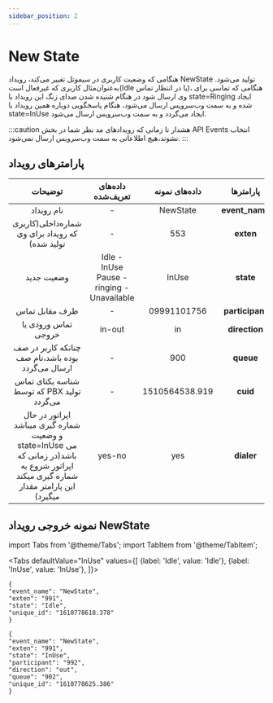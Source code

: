 ```yaml
---
sidebar_position: 2
---
```

# New State

هنگامی‌ كه وضعيت کاربری در سیموتل تغییر می‌کند، رویداد NewState تولید‌ می‌شود. به‌عنوان‌مثال کاربری که غیرفعال‌ 
است(Idle یا در انتظار تماس)، هنگامی که تماسی برای وی ارسال شود در هنگام شنیده شدن صدای زنگ این رویداد با 
state=Ringing ایجاد شده و به سمت وب‌سرویس ارسال می‌شود، هنگام پاسخگویی دوباره همین رویداد با state=InUse ایجاد
می‌گردد و به سمت وب‌سرویس ارسال می‌شود.

:::caution هشدار 
تا زمانی که رویداد‌های مد نظر شما در بخش API Events انتخاب نشوند،هیچ اطلاعاتی به سمت وب‌سرویس ارسال نمی‌شود.
:::

## پارامتر‌های رویداد



|                      توضیحات                     |              داده‌های تعریف‌شده              |    داده‌های نمونه   |    پارامتر‌ها    |
|:------------------------------------------------:|:------------------------------------------:|:------------------:|:---------------:|
|                    نام رویداد                    |                      -                     |      NewState      |  **event_name** |
|  شماره‌داخلی(کاربری که رویداد برای وی تولید شده)  |                      -                     |         553        |    **exten**    |
|                    وضعیت جدید                    | Idle - InUse Pause - ringing - Unavailable |        InUse       |    **state**    |
|                  طرف مقابل تماس                  |                      -                     |     09991101756    | **participant** |
|                تماس ورودی یا خروجی               |                   in-out                   |         in         |  **direction**  |
| چنانکه کاربر در صف بوده باشد،نام صف ارسال می‌گردد |                      -                     |         900        |    **queue**    |
|    شناسه یکتای تماس که توسط PBX تولید می‌گردد    |                        -                     | 1510564538.919    |  **cuid**  |
|  اپراتور در حال شماره گیری میباشد و وضعیت  state=InUse می باشد(در زمانی که اپراتور شروع به شماره گیری میکند این پارامتر مقدار میگیرد)  |   yes-no  |  yes  |  **dialer**  |



## نمونه خروجی رویداد NewState

import Tabs from '@theme/Tabs';
import TabItem from '@theme/TabItem';

<Tabs
    defaultValue="InUse"
    values={[
        {label: 'Idle', value: 'Idle'},
        {label: 'InUse', value: 'InUse'},
    ]}>
<TabItem value="Idle">

    
	{
	"event_name": "NewState",
	"exten": "991",
	"state": "Idle",
	"unique_id": "1610778618.378"
	}

</TabItem>
<TabItem value="InUse">


	{
	"event_name": "NewState",
	"exten": "991",
	"state": "InUse",
	"participant": "992",
	"direction": "out",
	"queue": "902",
	"unique_id": "1610778625.386"
	}

</TabItem>
</Tabs>

